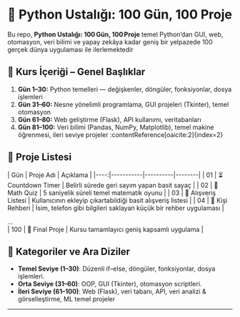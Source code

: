 # 🚀 Python Ustalığı: 100 Gün, 100 Proje

Bu repo, **Python Ustalığı: 100 Gün, 100 Proje** temel Python’dan GUI, web, otomasyon, veri bilimi ve yapay zekâya kadar geniş bir yelpazede 100 gerçek dünya uygulaması ile ilerlemektedir 

## 📅 Kurs İçeriği – Genel Başlıklar

1. **Gün 1–30:** Python temelleri — değişkenler, döngüler, fonksiyonlar, dosya işlemleri  
2. **Gün 31–60:** Nesne yönelimli programlama, GUI projeleri (Tkinter), temel otomasyon  
3. **Gün 61–80:** Web geliştirme (Flask), API kullanımı, veritabanları  
4. **Gün 81–100:** Veri bilimi (Pandas, NumPy, Matplotlib), temel makine öğrenmesi, ileri seviye projeler :contentReference[oaicite:2]{index=2}

## 📌 Proje Listesi

| Gün | Proje Adı | Açıklama | 
|----:|-----------|----------|--------|
| 01 | ⏳ Countdown Timer | Belirli sürede geri sayım yapan basit sayaç  |
| 02 | 🎲 Math Quiz | 5 saniyelik süreli temel matematik oyunu |
| 03 | 🛒 Alışveriş Listesi | Kullanıcının ekleyip çıkartabildiği basit alışveriş listesi |
| 04 | 📇 Kişi Rehberi | İsim, telefon gibi bilgileri saklayan küçük bir rehber uygulaması |


...  
| 100 | 🎯 Final Proje | Kursu tamamlayıcı geniş kapsamlı uygulama | 

## 📂 Kategoriler ve Ara Diziler

- **Temel Seviye (1–30)**: Düzenli if–else, döngüler, fonksiyonlar, dosya işlemleri.  
- **Orta Seviye (31–60)**: OOP, GUI (Tkinter), otomasyon scriptleri.  
- **İleri Seviye (61–100)**: Web (Flask), veri tabanı, API, veri analizi & görselleştirme, ML temel projeler 

---

